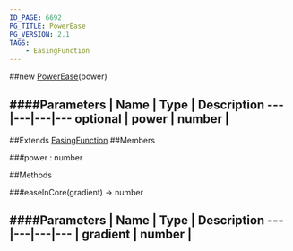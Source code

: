 ```yaml
---
ID_PAGE: 6692
PG_TITLE: PowerEase
PG_VERSION: 2.1
TAGS:
    - EasingFunction
---
```

##new [PowerEase](page.php?p=6692)(power)




####Parameters
 | Name | Type | Description
---|---|---|---
optional | power | number | 
---

##Extends
 [EasingFunction](page.php?p=6685)
##Members

###power : number









##Methods

###easeInCore(gradient) &rarr; number

####Parameters
 | Name | Type | Description
---|---|---|---
 | gradient | number | 
---
